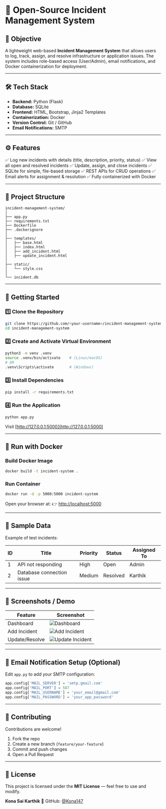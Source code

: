 # 🧭 Open-Source Incident Management System

## 🎯 Objective

A lightweight web-based **Incident Management System** that allows users to log, track, assign, and resolve infrastructure or application issues. The system includes role-based access (User/Admin), email notifications, and Docker containerization for deployment.

---

## 🛠️ Tech Stack

* **Backend:** Python (Flask)
* **Database:** SQLite
* **Frontend:** HTML, Bootstrap, Jinja2 Templates
* **Containerization:** Docker
* **Version Control:** Git / GitHub
* **Email Notifications:** SMTP

---

## ⚙️ Features

✅ Log new incidents with details (title, description, priority, status)
✅ View all open and resolved incidents
✅ Update, assign, and close incidents
✅ SQLite for simple, file-based storage
✅ REST APIs for CRUD operations
✅ Email alerts for assignment & resolution
✅ Fully containerized with Docker

---

## 🧩 Project Structure

```
incident-management-system/
│
├── app.py
├── requirements.txt
├── Dockerfile
├── .dockerignore
│
├── templates/
│   ├── base.html
│   ├── index.html
│   ├── add_incident.html
│   ├── update_incident.html
│
├── static/
│   └── style.css
│
└── incident.db
```

---

## 🚀 Getting Started

### 1️⃣ Clone the Repository

```bash
git clone https://github.com/<your-username>/incident-management-system.git
cd incident-management-system
```

### 2️⃣ Create and Activate Virtual Environment

```bash
python3 -m venv .venv
source .venv/bin/activate    # (Linux/macOS)
# OR
.venv\Scripts\activate       # (Windows)
```

### 3️⃣ Install Dependencies

```bash
pip install -r requirements.txt
```

### 4️⃣ Run the Application

```bash
python app.py
```

Visit [http://127.0.0.1:5000](http://127.0.0.1:5000)

---

## 🐳 Run with Docker

### Build Docker Image

```bash
docker build -t incident-system .
```

### Run Container

```bash
docker run -d -p 5000:5000 incident-system
```

Open your browser at:
👉 [http://localhost:5000](http://localhost:5000)

---

## 💾 Sample Data

Example of test incidents:

| ID | Title                     | Priority | Status   | Assigned To |
| -- | ------------------------- | -------- | -------- | ----------- |
| 1  | API not responding        | High     | Open     | Admin       |
| 2  | Database connection issue | Medium   | Resolved | Karthik     |

---

## 📸 Screenshots / Demo

| Feature        | Screenshot                                          |
| -------------- | --------------------------------------------------- |
| Dashboard      | ![Dashboard](screenshots/dashboard.png)             |
| Add Incident   | ![Add Incident](screenshots/add_incident.png)       |
| Update/Resolve | ![Update Incident](screenshots/update_incident.png) |

---

## 📧 Email Notification Setup (Optional)

Edit `app.py` to add your SMTP configuration:

```python
app.config['MAIL_SERVER'] = 'smtp.gmail.com'
app.config['MAIL_PORT'] = 587
app.config['MAIL_USERNAME'] = 'your_email@gmail.com'
app.config['MAIL_PASSWORD'] = 'your_app_password'
```

---

## 🤝 Contributing

Contributions are welcome!

1. Fork the repo
2. Create a new branch (`feature/your-feature`)
3. Commit and push changes
4. Open a Pull Request

---

## 📜 License

This project is licensed under the **MIT License** — feel free to use and modify.

**Kona Sai Karthik**
💼 GitHub: [@Kona147](https://github.com/Kona147)
